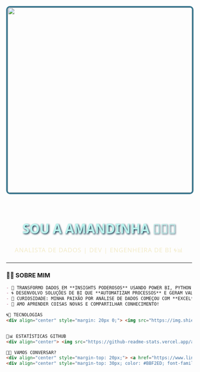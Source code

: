 <div align="center">

  <img src="https://i.pinimg.com/originals/21/d7/99/21d799e3af4303646c63a92f6a32270f.gif" width="500px" style="border-radius: 10px; border: 4px solid #37748C; margin-bottom: 20px;">

  <h1 style="color: #BBF2ED; font-family: 'Segoe UI', sans-serif; font-size: 2.5em; text-shadow: 2px 2px 4px #042940;"> SOU A AMANDINHA 🔷🍈🌊</h1>
  <p style="color: #F2EBC9; font-family: 'Segoe UI', sans-serif; font-size: 1.2em; letter-spacing: 1px;">ANALISTA DE DADOS | DEV | ENGENHEIRA DE BI 🌀📊</p>
</div>

---

### **🔷🍇 SOBRE MIM**  
```markdown
- 🌊 TRANSFORMO DADOS EM **INSIGHTS PODEROSOS** USANDO POWER BI, PYTHON E SQL.  
- 🌀 DESENVOLVO SOLUÇÕES DE BI QUE **AUTOMATIZAM PROCESSOS** E GERAM VALOR.  
- 🍈 CURIOSIDADE: MINHA PAIXÃO POR ANÁLISE DE DADOS COMEÇOU COM **EXCEL**, ONDE DESCOBRI A MAGIA DA ESTATÍSTICA!  
- 📘 AMO APRENDER COISAS NOVAS E COMPARTILHAR CONHECIMENTO!

🌀🍏 TECNOLOGIAS
<div align="center" style="margin: 20px 0;"> <img src="https://img.shields.io/badge/POWER_BI-00070D?style=for-the-badge&logo=powerbi&logoColor=white" alt="Power BI"> 🍉 <img src="https://img.shields.io/badge/PYTHON-042940?style=for-the-badge&logo=python&logoColor=white" alt="Python"> 🌐 <img src="https://img.shields.io/badge/SQL-37748C?style=for-the-badge&logo=postgresql&logoColor=white" alt="SQL"> 🍇 <img src="https://img.shields.io/badge/EXCEL-217346?style=for-the-badge&logo=microsoftexcel&logoColor=white" alt="Excel"> 📗 </div>


🌊📊 ESTATÍSTICAS GITHUB
<div align="center"> <img src="https://github-readme-stats.vercel.app/api?username=amandwa&show_icons=true&theme=dark&bg_color=00070D&title_color=BBF2ED&icon_color=37748C&text_color=F2EBC9&border_color=042940" alt="Estatísticas" width="48%"> 📈 <img src="https://github-readme-stats.vercel.app/api/top-langs/?username=amandwa&layout=compact&theme=dark&bg_color=00070D&title_color=BBF2ED&text_color=F2EBC9&border_color=042940" alt="Linguagens" width="48%"> 📉 </div>

🍉📩 VAMOS CONVERSAR?
<div align="center" style="margin-top: 20px;"> <a href="https://www.linkedin.com/in/amanda-prado-7b714b2b4/"> <img src="https://img.shields.io/badge/LINKEDIN-37748C?style=for-the-badge&logo=linkedin&logoColor=white" style="margin: 5px;"> 🌐 </a> <a href="mailto:amandaprrado@outlook.com.br"> <img src="https://img.shields.io/badge/EMAIL-042940?style=for-the-badge&logo=gmail&logoColor=white" style="margin: 5px;"> 📨 </a> </div>
<div align="center" style="margin-top: 30px; color: #BBF2ED; font-family: 'Segoe UI'; font-size: 1.1em; letter-spacing: 1px;"> <p>🌀 <strong>BUSQUE CONHECIMENTO. 🌊</strong> 🌀</p> </div> ```

